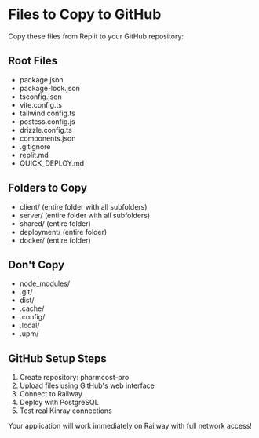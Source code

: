 # Files to Copy to GitHub

Copy these files from Replit to your GitHub repository:

## Root Files
- package.json
- package-lock.json
- tsconfig.json
- vite.config.ts
- tailwind.config.ts
- postcss.config.js
- drizzle.config.ts
- components.json
- .gitignore
- replit.md
- QUICK_DEPLOY.md

## Folders to Copy
- client/ (entire folder with all subfolders)
- server/ (entire folder with all subfolders)  
- shared/ (entire folder)
- deployment/ (entire folder)
- docker/ (entire folder)

## Don't Copy
- node_modules/
- .git/
- dist/
- .cache/
- .config/
- .local/
- .upm/

## GitHub Setup Steps
1. Create repository: pharmcost-pro
2. Upload files using GitHub's web interface
3. Connect to Railway
4. Deploy with PostgreSQL
5. Test real Kinray connections

Your application will work immediately on Railway with full network access!